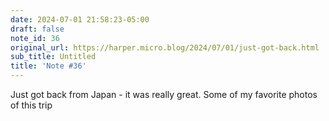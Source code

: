 ```yaml
---
date: 2024-07-01 21:58:23-05:00
draft: false
note_id: 36
original_url: https://harper.micro.blog/2024/07/01/just-got-back.html
sub_title: Untitled
title: 'Note #36'
---
```


Just got back from Japan - it was really great. Some of my favorite photos of this trip